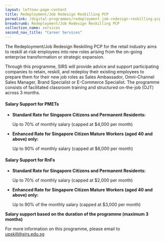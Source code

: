 ```yaml
---
layout: leftnav-page-content
title: Redeployment/Job Redesign Reskilling PCP
permalink: /digital-programmes/redeployment-job-redesign-reskilling-pcp
breadcrumb: Redeployment/Job Redesign Reskilling PCP
collection_name: services
second_nav_title: "Career Services"
---
```


<p>The Redeployment/Job Redesign Reskilling PCP for the retail industry aims to reskill at-risk employees into new roles arising from the on-going 
enterprise transformation or strategic expansion.</p>

<p>Through this programme, SIRS will provide advice and support participating companies to retain, reskill, and redeploy their existing employees to 
prepare them for their new job roles as Sales Ambassador, Omni-Channel Sales Manager, Brand Specialist or E-Commerce Specialist. The programme consists 
of facilitated classroom training and structured on-the-job (OJT) across 3 months.</p>

<h4>Salary Support for PMETs</h4>

<ul>
<li><b>Standard Rate for Singapore Citizens and Permanent Residents:</b><br>
<p>Up to 70% of monthly salary (capped at $4,000 per month)</li></p>

<li><b>Enhanced Rate for Singapore Citizen Mature Workers (aged 40 and above) only:</b><br>
<p>Up to 90% of monthly salary (capped at $6,000 per month)</li></p>
</ul>
 
 
<h4>Salary Support for RnFs</h4>

<ul>
<li><b>Standard Rate for Singapore Citizens and Permanent Residents:</b><br>
<p>Up to 70% of monthly salary (capped at $2,000 per month)</li></p>
  
<li><b>Enhanced Rate for Singapore Citizen Mature Workers (aged 40 and above) only:</b><br>
<p>Up to 90% of the monthly salary (capped at $3,000 per month)</li></p>
</ul>

<b>Salary support based on the duration of the programme (maximum 3 months)</b>
 
For more information on this programme, please email to <a href="mailto:upskill@sirs.edu.sg">upskill@sirs.edu.sg</a>
